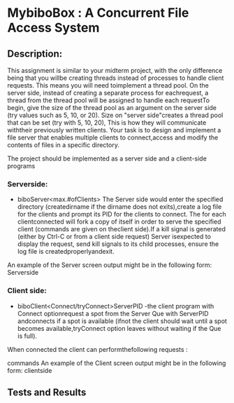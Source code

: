 # MybiboBox : A Concurrent File Access System
## Description:
This assignment is similar to your midterm project, with the only difference being that you willbe creating  threads  instead  of  processes  to  handle  client  requests.  This  means  you  will  need  toimplement a thread pool. On the server side, instead of creating a separate process for eachrequest, a thread from the thread pool will be assigned to handle each requestTo begin, give the size of the thread pool as an argument on the server side (try values such as 5, 10, or 20). Size on "server side"creates a thread pool that can be set (try with 5, 10, 20), This is how they will communicate withtheir previously written clients.
Your  task  is  to  design  and  implement  a  file  server  that  enables  multiple  clients  to  connect,access and modify the contents of files in a specific directory.

The project should be implemented as a server side and a client-side programs

### Serverside:
- biboServer<dirname><max.#ofClients><poolSize>
The Server side would enter the specified directory (createdirname if the dirname does not exits),create  a  log  file  for  the  clients  and  prompt  its  PID  for  the  clients  to  connect.  The  for  each  clientconnected will fork a copy of itself in order to serve the specified client (commands are given on theclient  side).If  a  kill  signal  is  generated  (either  by  Ctrl-C  or  from  a  client  side  request)  Server  isexpected to display the request, send kill signals to its child processes, ensure the log file is createdproperlyandexit.

An example of the Server screen output might be in the following form:
Serverside

### Client side:
- biboClient<Connect/tryConnect>ServerPID
-the client program with Connect optionrequest a spot from the Server Que with ServerPID andconnects if a spot is available (ifnot the client should wait until a spot becomes available,tryConnect option leaves without waiting if the Que is full).

When connected the client can performthefollowing requests :

commands
An example of the Client screen output might be in the following form:
clientside

## Tests and Results
